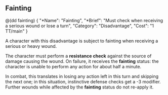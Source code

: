 ## Fainting

@(dd fainting)
{ 
  "*Name": "Fainting",
  "*Brief": "Must check when receiving a serious wound or lose a turn",
  "Category": "Disadvantage",
  "Cost": "1 TT/main"
}

A character with this disadvantage is subject to fainting when receiving
a serious or heavy wound.

The character must perform a **resistance check** against the source
of damage causing the wound. On failure, it receives the 
**fainting** status: the character is unable to perform any action for
about half a minute.

In combat, this translates in losing any action left in this turn
and skipping the next one; in this situation, instinctive defense
checks get a -3 modifier. Further wounds while affected by the
**fainting** status do not re-apply it.

